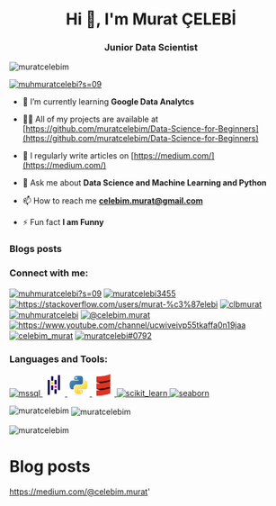 <h1 align="center">Hi 👋, I'm Murat ÇELEBİ</h1>
<h3 align="center">Junior Data Scientist</h3>

<p align="left"> <img src="https://komarev.com/ghpvc/?username=muratcelebim&label=Profile%20views&color=0e75b6&style=flat" alt="muratcelebim" /> </p>

<p align="left"> <a href="https://twitter.com/muhmuratcelebi?s=09" target="blank"><img src="https://img.shields.io/twitter/follow/muhmuratcelebi?s=09?logo=twitter&style=for-the-badge" alt="muhmuratcelebi?s=09" /></a> </p>

- 🌱 I’m currently learning **Google Data Analytcs**

- 👨‍💻 All of my projects are available at [https://github.com/muratcelebim/Data-Science-for-Beginners](https://github.com/muratcelebim/Data-Science-for-Beginners)

- 📝 I regularly write articles on [https://medium.com/](https://medium.com/)

- 💬 Ask me about **Data Science and Machine Learning and Python**

- 📫 How to reach me **celebim.murat@gmail.com**

- ⚡ Fun fact **I am Funny**

### Blogs posts
<!-- BLOG-POST-LIST:START -->
<!-- BLOG-POST-LIST:END -->

<h3 align="left">Connect with me:</h3>
<p align="left">
<a href="https://twitter.com/muhmuratcelebi?s=09" target="blank"><img align="center" src="https://raw.githubusercontent.com/rahuldkjain/github-profile-readme-generator/master/src/images/icons/Social/twitter.svg" alt="muhmuratcelebi?s=09" height="30" width="40" /></a>
<a href="https://linkedin.com/in/muratcelebi3455" target="blank"><img align="center" src="https://raw.githubusercontent.com/rahuldkjain/github-profile-readme-generator/master/src/images/icons/Social/linked-in-alt.svg" alt="muratcelebi3455" height="30" width="40" /></a>
<a href="https://stackoverflow.com/users/https://stackoverflow.com/users/murat-%c3%87elebi" target="blank"><img align="center" src="https://raw.githubusercontent.com/rahuldkjain/github-profile-readme-generator/master/src/images/icons/Social/stack-overflow.svg" alt="https://stackoverflow.com/users/murat-%c3%87elebi" height="30" width="40" /></a>
<a href="https://kaggle.com/clbmurat" target="blank"><img align="center" src="https://raw.githubusercontent.com/rahuldkjain/github-profile-readme-generator/master/src/images/icons/Social/kaggle.svg" alt="clbmurat" height="30" width="40" /></a>
<a href="https://instagram.com/muhmuratcelebi" target="blank"><img align="center" src="https://raw.githubusercontent.com/rahuldkjain/github-profile-readme-generator/master/src/images/icons/Social/instagram.svg" alt="muhmuratcelebi" height="30" width="40" /></a>
<a href="https://medium.com/@celebim.murat" target="blank"><img align="center" src="https://raw.githubusercontent.com/rahuldkjain/github-profile-readme-generator/master/src/images/icons/Social/medium.svg" alt="@celebim.murat" height="30" width="40" /></a>
<a href="https://www.youtube.com/channel/UCWiveiVp55TkAfFa0N19jAA" target="blank"><img align="center" src="https://raw.githubusercontent.com/rahuldkjain/github-profile-readme-generator/master/src/images/icons/Social/youtube.svg" alt="https://www.youtube.com/channel/ucwiveivp55tkaffa0n19jaa" height="30" width="40" /></a>
<a href="https://www.hackerrank.com/celebim_murat" target="blank"><img align="center" src="https://raw.githubusercontent.com/rahuldkjain/github-profile-readme-generator/master/src/images/icons/Social/hackerrank.svg" alt="celebim_murat" height="30" width="40" /></a>
<a href="https://discord.gg/muratcelebi#0792" target="blank"><img align="center" src="https://raw.githubusercontent.com/rahuldkjain/github-profile-readme-generator/master/src/images/icons/Social/discord.svg" alt="muratcelebi#0792" height="30" width="40" /></a>
</p>

<h3 align="left">Languages and Tools:</h3>
<p align="left"> <a href="https://www.microsoft.com/en-us/sql-server" target="_blank" rel="noreferrer"> <img src="https://www.svgrepo.com/show/303229/microsoft-sql-server-logo.svg" alt="mssql" width="40" height="40"/> </a> <a href="https://pandas.pydata.org/" target="_blank" rel="noreferrer"> <img src="https://raw.githubusercontent.com/devicons/devicon/2ae2a900d2f041da66e950e4d48052658d850630/icons/pandas/pandas-original.svg" alt="pandas" width="40" height="40"/> </a> <a href="https://www.python.org" target="_blank" rel="noreferrer"> <img src="https://raw.githubusercontent.com/devicons/devicon/master/icons/python/python-original.svg" alt="python" width="40" height="40"/> </a> <a href="https://www.scala-lang.org" target="_blank" rel="noreferrer"> <img src="https://raw.githubusercontent.com/devicons/devicon/master/icons/scala/scala-original.svg" alt="scala" width="40" height="40"/> </a> <a href="https://scikit-learn.org/" target="_blank" rel="noreferrer"> <img src="https://upload.wikimedia.org/wikipedia/commons/0/05/Scikit_learn_logo_small.svg" alt="scikit_learn" width="40" height="40"/> </a> <a href="https://seaborn.pydata.org/" target="_blank" rel="noreferrer"> <img src="https://seaborn.pydata.org/_images/logo-mark-lightbg.svg" alt="seaborn" width="40" height="40"/> </a> </p>

<p><img align="left" src="https://github-readme-stats.vercel.app/api/top-langs?username=muratcelebim&show_icons=true&locale=en&layout=compact" alt="muratcelebim" /></p>

<p>&nbsp;<img align="center" src="https://github-readme-stats.vercel.app/api?username=muratcelebim&show_icons=true&locale=en" alt="muratcelebim" /></p>

<p><img align="center" src="https://github-readme-streak-stats.herokuapp.com/?user=muratcelebim&" alt="muratcelebim" /></p>








# Blog posts

<!-- BLOG-POST-LIST:START -->
<!-- BLOG-POST-LIST:END -->
    
https://medium.com/@celebim.murat'
